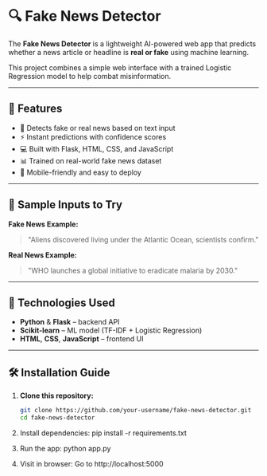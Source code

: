 # 🔍 Fake News Detector

The **Fake News Detector** is a lightweight AI-powered web app that predicts whether a news article or headline is **real or fake** using machine learning.

This project combines a simple web interface with a trained Logistic Regression model to help combat misinformation.

---

## 📌 Features

- 🧠 Detects fake or real news based on text input
- ⚡ Instant predictions with confidence scores
- 💻 Built with Flask, HTML, CSS, and JavaScript
- 📊 Trained on real-world fake news dataset
- 📱 Mobile-friendly and easy to deploy

---

## 🧪 Sample Inputs to Try

**Fake News Example:**
> "Aliens discovered living under the Atlantic Ocean, scientists confirm."

**Real News Example:**
> "WHO launches a global initiative to eradicate malaria by 2030."

---

## 🚀 Technologies Used

- **Python** & **Flask** – backend API
- **Scikit-learn** – ML model (TF-IDF + Logistic Regression)
- **HTML**, **CSS**, **JavaScript** – frontend UI

---

## 🛠️ Installation Guide

1. **Clone this repository:**
   ```bash
   git clone https://github.com/your-username/fake-news-detector.git
   cd fake-news-detector
2. Install dependencies:
pip install -r requirements.txt

3. Run the app:
python app.py

4. Visit in browser:
Go to http://localhost:5000
